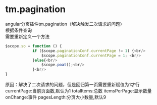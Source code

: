 # tm.pagination
angular分页插件tm.pagination（解决触发二次请求的问题）<br/>
根据条件查询<br/>
需要重新定义一个方法<br/>  
```javascript
$scope.so = function () {
            if ($scope.paginationConf.currentPage != 1) {<br/>  
                $scope.paginationConf.currentPage = 1; <br/>    
            }else{<br/>    
                $scope.poat();<br/>  
            }<br/>   
}  
```
原因：解决了二次请求的问题，但是回归第一页需要重新赋值为1才行  
currentPage:当前页面数,默认为1
totalItems:总数
itemsPerPage:显示数量
onChange:事件
pagesLength:分页大小数量,默认9



